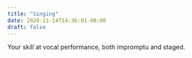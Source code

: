 ```yaml
---
title: "Singing"
date: 2020-11-14T14:36:01-08:00
draft: false
---
```

Your skill at vocal performance, both impromptu and staged.

